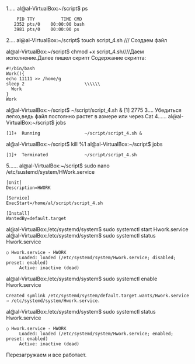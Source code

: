 1.....
al@al-VirtualBox:~/script$ ps
```
    PID TTY          TIME CMD
   2352 pts/0    00:00:00 bash
   3981 pts/0    00:00:00 ps
```
2....
al@al-VirtualBox:~/script$ touch script_4.sh /// Создаем файл

al@al-VirtualBox:~/script$ chmod +x script_4.sh////Даем исполнение.Далее пишел скрипт
Содержание скрипта:
```
#!/bin/bash
Work(){
echo 11111 >> /home/g
sleep 2                       \\\\\\
  Work
}
Work
```
al@al-VirtualBox:~/script$ ~/script/script_4.sh &
[1] 2775
3....
Убедиться легко,ведь файл постоянно растет в азмере или через Cat
4......
al@al-VirtualBox:~/script$ jobs
```
[1]+  Running                 ~/script/script_4.sh &
```
al@al-VirtualBox:~/script$ kill %1
al@al-VirtualBox:~/script$ jobs
```
[1]+  Terminated              ~/script/script_4.sh
```
5......
al@al-VirtualBox:~/script$ sudo nano /etc/sustemd/system/HWork.service

```
[Unit]
Description=HWORK

[Service]
ExecStart=/home/al/script/script_4.sh

[Install]
WantedBy=default.target
```
al@al-VirtualBox:/etc/systemd/system$ sudo systemctl start Hwork.service
al@al-VirtualBox:/etc/systemd/system$ sudo systemctl status Hwork.service
```
○ Hwork.service - HWORK
     Loaded: loaded (/etc/systemd/system/Hwork.service; disabled; preset: enabled)
     Active: inactive (dead)
```
al@al-VirtualBox:/etc/systemd/system$ sudo systemctl enable Hwork.service
```
Created symlink /etc/systemd/system/default.target.wants/Hwork.service → /etc/systemd/system/Hwork.service.
```
al@al-VirtualBox:/etc/systemd/system$ sudo systemctl status Hwork.service
```
○ Hwork.service - HWORK
     Loaded: loaded (/etc/systemd/system/Hwork.service; enabled; preset: enabled)
     Active: inactive (dead)

```
Перезагружаем и все работает.








  


